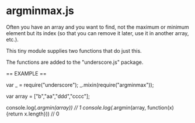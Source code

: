 argminmax.js
============

Often you have an array and you want to find, not the maximum or minimum element but its index (so that you can remove it later, use it in another array, etc.).

This tiny module supplies two functions that do just this.

The functions are added to the "underscore.js" package.

== EXAMPLE ==

var _ = require("underscore");
_.mixin(require("argminmax"));  

var array = ["b","aa","ddd","cccc"];

console.log(_.argmin(array)) // 1 
console.log(_.argmin(array, function(x){return x.length})) // 0
